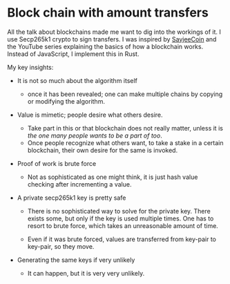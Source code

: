 # Block chain with amount transfers 

All the talk about blockchains made me want to dig into the workings of it. I use Secp265k1 crypto
to sign transfers. I was inspired by [SavjeeCoin](https://github.com/Savjee/SavjeeCoin) and 
the YouTube series explaining the basics of how a blockchain works.
Instead of JavaScript, I implement this in Rust.
 
My key insights:

* It is not so much about the algorithm itself
  * once it has been revealed; one can make multiple chains by copying or modifying the algorithm.

* Value is mimetic; people desire what others desire.
  * Take part in this or that blockchain does not really matter, unless it is *the one many people wants to be a part of too*. 
  * Once people recognize what others want, to take a stake in a certain blockchain, their own desire for the same is invoked.

* Proof of work is brute force
  * Not as sophisticated as one might think, it is just hash value checking after incrementing a value.

* A private secp265k1 key is pretty safe
  * There is no sophisticated way to solve for the private key. There exists some, but only if the key is used multiple times. One has to resort to brute force, which takes an unreasonable amount of time.
  
  * Even if it was brute forced, values are transferred from key-pair to key-pair, so they move.

* Generating the same keys if very unlikely
  * It can happen, but it is very very unlikely.


